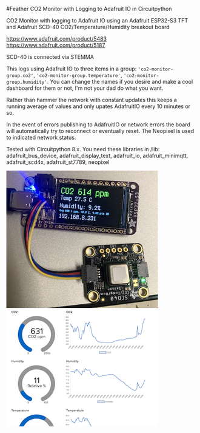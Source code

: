 #Feather CO2 Monitor with Logging to Adafruit IO in Circuitpython 


 CO2 Monitor with logging to Adafruit IO using an Adafruit ESP32-S3 TFT 
 and Adafruit SCD-40 CO2/Temperature/Humidity breakout board

 https://www.adafruit.com/product/5483
 https://www.adafruit.com/product/5187

 SCD-40 is connected via STEMMA

 This logs using Adafruit IO to three items in a group:
 `'co2-monitor-group.co2'`, `'co2-monitor-group.temperature'`, `'co2-monitor-group.humidity'`.  You can change the names if you desire and make a cool dashboard for them or not, I'm not your dad do what you want. 
 
 Rather than hammer the network with constant updates this keeps a running average of values
 and only upates AdafruitIO every 10 minutes or so.  

 In the event of errors publishing to AdafruitIO or network errors the board will automatically
 try to reconnect or eventually reset.  The Neopixel is used to indicated network status.  
 
 Tested with Circuitpython 8.x.  You need these libraries in /lib:
 adafruit_bus_device, adafruit_display_text, adafruit_io, adafruit_minimqtt, adafruit_scd4x, adafruit_st7789, neopixel 
 
![](readme-images/co2.jpg)
![](readme-images/dashboard.png)